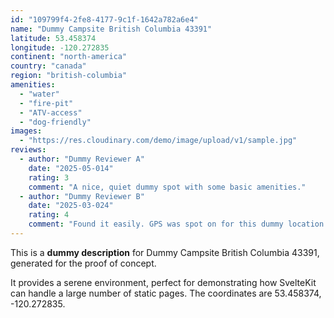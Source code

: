 ```yaml
---
id: "109799f4-2fe8-4177-9c1f-1642a782a6e4"
name: "Dummy Campsite British Columbia 43391"
latitude: 53.458374
longitude: -120.272835
continent: "north-america"
country: "canada"
region: "british-columbia"
amenities:
  - "water"
  - "fire-pit"
  - "ATV-access"
  - "dog-friendly"
images:
  - "https://res.cloudinary.com/demo/image/upload/v1/sample.jpg"
reviews:
  - author: "Dummy Reviewer A"
    date: "2025-05-014"
    rating: 3
    comment: "A nice, quiet dummy spot with some basic amenities."
  - author: "Dummy Reviewer B"
    date: "2025-03-024"
    rating: 4
    comment: "Found it easily. GPS was spot on for this dummy location."
---
```


This is a **dummy description** for Dummy Campsite British Columbia 43391, generated for the proof of concept.

It provides a serene environment, perfect for demonstrating how SvelteKit can handle a large number of static pages. The coordinates are 53.458374, -120.272835.
